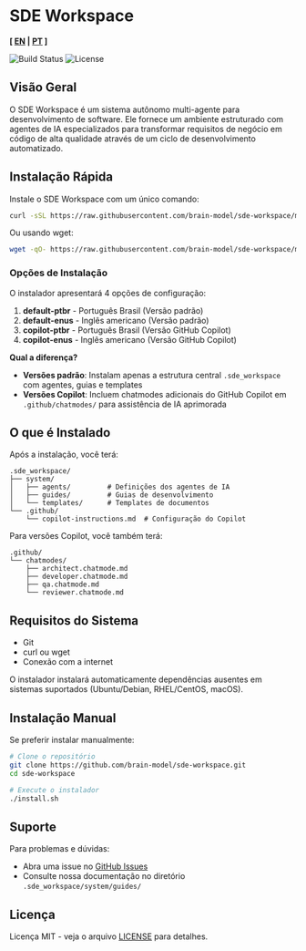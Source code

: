 # SDE Workspace

**[ [EN](README.md) | [PT](README.ptbr.md) ]**

![Build Status](https://img.shields.io/badge/build-passing-brightgreen)
![License](https://img.shields.io/badge/license-MIT-blue)

## Visão Geral

O SDE Workspace é um sistema autônomo multi-agente para desenvolvimento de software. Ele fornece um ambiente estruturado com agentes de IA especializados para transformar requisitos de negócio em código de alta qualidade através de um ciclo de desenvolvimento automatizado.

## Instalação Rápida

Instale o SDE Workspace com um único comando:

```bash
curl -sSL https://raw.githubusercontent.com/brain-model/sde-workspace/master/boot.sh | bash
```

Ou usando wget:

```bash
wget -qO- https://raw.githubusercontent.com/brain-model/sde-workspace/master/boot.sh | bash
```

### Opções de Instalação

O instalador apresentará 4 opções de configuração:

1. **default-ptbr** - Português Brasil (Versão padrão)
2. **default-enus** - Inglês americano (Versão padrão)  
3. **copilot-ptbr** - Português Brasil (Versão GitHub Copilot)
4. **copilot-enus** - Inglês americano (Versão GitHub Copilot)

**Qual a diferença?**

- **Versões padrão**: Instalam apenas a estrutura central `.sde_workspace` com agentes, guias e templates
- **Versões Copilot**: Incluem chatmodes adicionais do GitHub Copilot em `.github/chatmodes/` para assistência de IA aprimorada

## O que é Instalado

Após a instalação, você terá:

```text
.sde_workspace/
├── system/
│   ├── agents/         # Definições dos agentes de IA
│   ├── guides/         # Guias de desenvolvimento
│   └── templates/      # Templates de documentos
└── .github/
    └── copilot-instructions.md  # Configuração do Copilot
```

Para versões Copilot, você também terá:

```text
.github/
└── chatmodes/
    ├── architect.chatmode.md
    ├── developer.chatmode.md
    ├── qa.chatmode.md
    └── reviewer.chatmode.md
```

## Requisitos do Sistema

- Git
- curl ou wget
- Conexão com a internet

O instalador instalará automaticamente dependências ausentes em sistemas suportados (Ubuntu/Debian, RHEL/CentOS, macOS).

## Instalação Manual

Se preferir instalar manualmente:

```bash
# Clone o repositório
git clone https://github.com/brain-model/sde-workspace.git
cd sde-workspace

# Execute o instalador
./install.sh
```

## Suporte

Para problemas e dúvidas:

- Abra uma issue no [GitHub Issues](https://github.com/brain-model/sde-workspace/issues)
- Consulte nossa documentação no diretório `.sde_workspace/system/guides/`

## Licença

Licença MIT - veja o arquivo [LICENSE](LICENSE) para detalhes.
